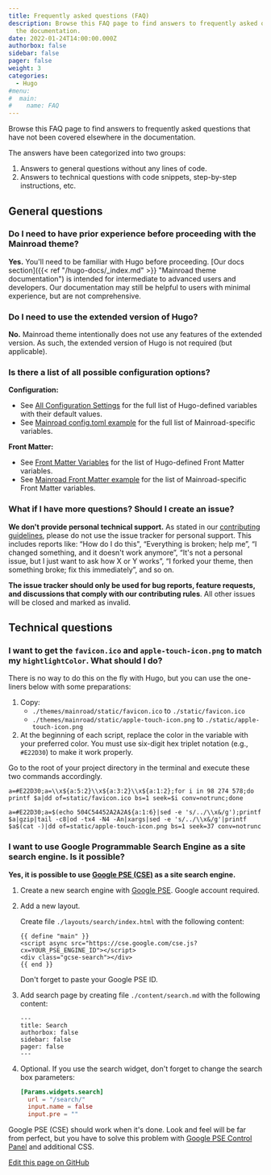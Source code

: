 ```yaml
---
title: Frequently asked questions (FAQ)
description: Browse this FAQ page to find answers to frequently asked questions that have not been covered elsewhere in
  the documentation.
date: 2022-01-24T14:00:00.000Z
authorbox: false
sidebar: false
pager: false
weight: 3
categories:
  - Hugo
#menu:
#  main:
#    name: FAQ
---
```


Browse this FAQ page to find answers to frequently asked questions that have not been covered elsewhere
in the documentation.

<!--more-->

The answers have been categorized into two groups:

1. Answers to general questions without any lines of code.
2. Answers to technical questions with code snippets, step-by-step instructions, etc.

## General questions

### Do I need to have prior experience before proceeding with the Mainroad theme?

**Yes.** You'll need to be familiar with Hugo before proceeding.
[Our docs section]({{< ref "/hugo-docs/_index.md" >}} "Mainroad theme documentation") is intended for intermediate to
advanced users and developers. Our documentation may still be helpful to users with minimal experience, but are not
comprehensive.

### Do I need to use the extended version of Hugo?

**No.** Mainroad theme intentionally does not use any features of the extended version. As such, the extended version of
Hugo is not required (but applicable).

### Is there a list of all possible configuration options?

**Configuration:**

* See [All Configuration Settings](https://gohugo.io/getting-started/configuration/#all-configuration-settings)
for the full list of Hugo-defined variables with their default values.
* See [Mainroad config.toml example](https://github.com/Vimux/Mainroad#configtoml-example) for the full list of
Mainroad-specific variables.

**Front Matter:**

* See [Front Matter Variables](https://gohugo.io/content-management/front-matter#front-matter-variables) for the
list of Hugo-defined Front Matter variables.
* See [Mainroad Front Matter example](https://github.com/Vimux/Mainroad#front-matter-example) for the list of
Mainroad-specific Front Matter variables.

### What if I have more questions? Should I create an issue?

**We don't provide personal technical support.** As stated in our
[contributing guidelines](https://github.com/Vimux/Mainroad/blob/master/CONTRIBUTING.md), please do not use the issue
tracker for personal support. This includes reports like: “How do I do this", “Everything is broken; help me”, “I
changed something, and it doesn't work anymore”, “It's not a personal issue, but I just want to ask how X or Y works”,
“I forked your theme, then something broke; fix this immediately”, and so on.

**The issue tracker should only be used for bug reports, feature requests, and discussions that comply with our
contributing rules**. All other issues will be closed and marked as invalid.

## Technical questions

### I want to get the `favicon.ico` and `apple-touch-icon.png` to match my `hightlightColor`. What should I do?

There is no way to do this on the fly with Hugo, but you can use the one-liners below with some preparations:

1. Copy:
    * `./themes/mainroad/static/favicon.ico` to `./static/favicon.ico`
    * `./themes/mainroad/static/apple-touch-icon.png` to `./static/apple-touch-icon.png`
1. At the beginning of each script, replace the color in the variable with your preferred color. You must use
six-digit hex triplet notation (e.g., `#E22D30`) to make it work properly.

Go to the root of your project directory in the terminal and execute these two commands accordingly.

```
a=#E22D30;a=\\x${a:5:2}\\x${a:3:2}\\x${a:1:2};for i in 98 274 578;do printf $a|dd of=static/favicon.ico bs=1 seek=$i conv=notrunc;done
```

```
a=#E22D30;a=$(echo 504C54452A2A2A${a:1:6}|sed -e 's/../\\x&/g');printf $a|gzip|tail -c8|od -tx4 -N4 -An|xargs|sed -e 's/../\\x&/g'|printf $a$(cat -)|dd of=static/apple-touch-icon.png bs=1 seek=37 conv=notrunc
```

### I want to use Google Programmable Search Engine as a site search engine. Is it possible?

**Yes, it is possible to use [Google PSE (CSE)](https://developers.google.com/custom-search/docs/overview) as a site
search engine.**

1. Create a new search engine with [Google PSE](https://programmablesearchengine.google.com/about/). Google account
required.

1. Add a new layout.

    Create file `./layouts/search/index.html` with the following content:

    ```
    {{ define "main" }}
    <script async src="https://cse.google.com/cse.js?cx=YOUR_PSE_ENGINE_ID"></script>
    <div class="gcse-search"></div>
    {{ end }}
    ```

    Don't forget to paste your Google PSE ID.

1. Add search page by creating file `./content/search.md` with the following content:

    ```
    ---
    title: Search
    authorbox: false
    sidebar: false
    pager: false
    ---
    ```

1. Optional. If you use the search widget, don't forget to change the search box parameters:

    ```toml
    [Params.widgets.search]
      url = "/search/"
      input.name = false
      input.pre = ""
    ```

Google PSE (CSE) should work when it's done. Look and feel will be far from perfect, but you have to solve this problem
with [Google PSE Control Panel](https://programmablesearchengine.google.com/controlpanel/all) and additional CSS.

[Edit this page on GitHub](https://github.com/vimux/mainroad/blob/master/exampleSite/content/docs/faq.md)

